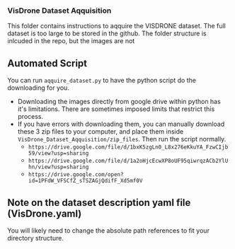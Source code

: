 ### VisDrone Dataset Aqquisition
This folder contains instructions to aqquire the VISDRONE dataset. The full dataset is too large to be stored in the github.
The folder structure is inlcuded in the repo, but the images are not

## Automated Script
You can run `aqquire_dataset.py` to have the python script do the downloading for you.
- Downloading the images directly from google drive within python has it's limitations. There are sometimes imposed limits that restrict this process.
- If you have errors with downloading them, you can manually download these 3 zip files to your computer, and place them inside `VisDrone_Dataset_Aqquisition/zip_files`. Then run the script normally.
    - `https://drive.google.com/file/d/1bxK5zgLn0_L8x276eKkuYA_FzwCIjb59/view?usp=sharing`
    - `https://drive.google.com/file/d/1a2oHjcEcwXP8oUF95qiwrqzACb2YlUhn/view?usp=sharing`
    - `https://drive.google.com/open?id=1PFdW_VFSCfZ_sTSZAGjQdifF_Xd5mf0V`

## Note on the dataset description yaml file (VisDrone.yaml)
You will likely need to change the absolute path references to fit your directory structure.
